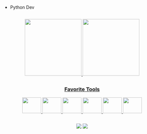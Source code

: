 - Python Dev

##
<div align="center">
  <a href="https://github.com/demoner21">
  <img height="180em" src="https://github-readme-stats.vercel.app/api?username=demoner21&show_icons=true&theme=tokyonight&include_all_commits=true&count_private=true"/>
  <img height="180em" src="https://github-readme-stats.vercel.app/api/top-langs/?username=demoner21&layout=compact&langs_count=7&theme=tokyonight"/>
</div>

##
<div align="center">
<h3> Favorite Tools </h3>
<img height="50" width="60" src="https://cdn.jsdelivr.net/gh/devicons/devicon/icons/html5/html5-original-wordmark.svg" />
<img height="50" width="60" src="https://cdn.jsdelivr.net/gh/devicons/devicon/icons/css3/css3-original-wordmark.svg" />
<img height="50" width="60" src="https://cdn.jsdelivr.net/gh/devicons/devicon/icons/nodejs/python-original.svg" />
<img height="50" width="60" src="https://cdn.jsdelivr.net/gh/devicons/devicon/icons/bash/bash-original.svg" />
<img height="50" width="60" src="https://cdn.jsdelivr.net/gh/devicons/devicon/icons/docker/docker-original.svg" />
<img height="50" width="60" src="https://cdn.jsdelivr.net/gh/devicons/devicon/icons/solidity/solidity-original.svg" />
</div>
  
##
<div align="center">
<a href = "mailto:a.tranhago@gmail.com"><img src="https://img.shields.io/badge/-Gmail-%23333?style=for-the-badge&logo=gmail&logoColor=white" target="_blank"></a>
<a href="https://www.linkedin.com/in/anderson-demoner-577a29188/" target="_blank"><img src="https://img.shields.io/badge/-LinkedIn-%230077B5?style=for-the-badge&logo=linkedin&logoColor=white" target="_blank"></a>
</div>
